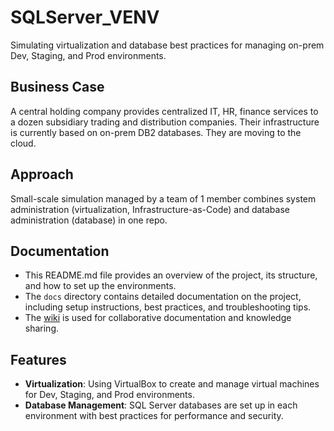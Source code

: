 # SQLServer_VENV
Simulating virtualization and database best practices for managing on-prem Dev, Staging, and Prod environments.

## Business Case
A central holding company provides centralized IT, HR, finance services to a dozen subsidiary trading and distribution companies. Their infrastructure is currently based on on-prem DB2 databases. They are moving to the cloud.

## Approach
Small-scale simulation managed by a team of 1 member combines system administration (virtualization, Infrastructure-as-Code) and database administration (database) in one repo.

## Documentation
- This README.md file provides an overview of the project, its structure, and how to set up the environments.
- The `docs` directory contains detailed documentation on the project, including setup instructions, best practices, and troubleshooting tips.
- The [wiki](https://github.com/vespertron/SQLServer_VENV/wiki) is used for collaborative documentation and knowledge sharing.

## Features

- **Virtualization**: Using VirtualBox to create and manage virtual machines for Dev, Staging, and Prod environments.
- **Database Management**: SQL Server databases are set up in each environment with best practices for performance and security.

